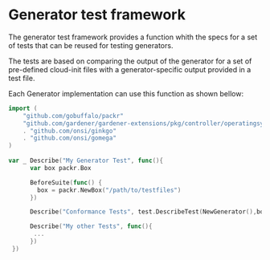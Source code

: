 # Generator test framework

The generator test framework provides a function whith the specs for a set of
tests that can be reused for testing generators.

The tests are based on comparing the output of the generator for a set
of pre-defined cloud-init files with a generator-specific output provided
in a test file.

Each Generator implementation can use this function as shown bellow:

```go
import (
	"github.com/gobuffalo/packr"
	"github.com/gardener/gardener-extensions/pkg/controller/operatingsystemconfig/os-common/generator/test"
	. "github.com/onsi/ginkgo"
	. "github.com/onsi/gomega"
)
         
var _ Describe("My Generator Test", func(){
      var box packr.Box

      BeforeSuite(func() {
     	box = packr.NewBox("/path/to/testfiles")
      })

      Describe("Conformance Tests", test.DescribeTest(NewGenerator(),box))

      Describe("My other Tests", func(){
       ...
      })
 })
```

